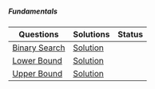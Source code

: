 ##### Fundamentals

| Questions                                                    | Solutions    | Status |
| ------------------------------------------------------------ | ------------ | ------ |
| [Binary Search](https://leetcode.com/problems/binary-search/description/) | [Solution]() |        |
| [Lower Bound](https://takeuforward.org/plus/data-structures-and-algorithm/binary-search/fundamentals/lower-bound-) | [Solution]() |        |
| [Upper Bound](https://takeuforward.org/plus/data-structures-and-algorithm/binary-search/fundamentals/upper-bound) | [Solution]() |        |
